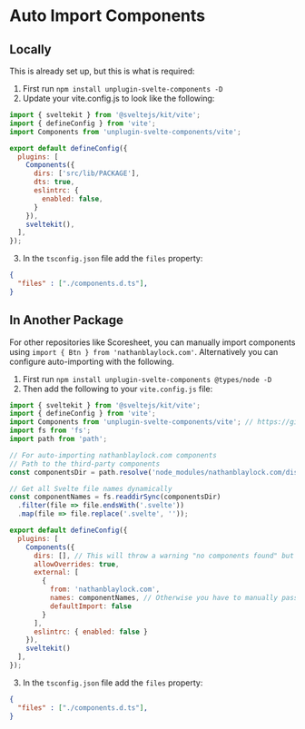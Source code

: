 # Auto Import Components

## Locally

This is already set up, but this is what is required:

1. First run `npm install unplugin-svelte-components -D`
2. Update your vite.config.js to look like the following:

```js
import { sveltekit } from '@sveltejs/kit/vite';
import { defineConfig } from 'vite';
import Components from 'unplugin-svelte-components/vite';

export default defineConfig({
  plugins: [
    Components({
      dirs: ['src/lib/PACKAGE'],
      dts: true,
      eslintrc: {
        enabled: false,
      }
    }),
    sveltekit(),
  ],
});
```

3. In the `tsconfig.json` file add the `files` property:

```json
{
  "files" : ["./components.d.ts"],
}
```

## In Another Package

For other repositories like Scoresheet, you can manually import components using `import { Btn } from 'nathanblaylock.com'`. Alternatively you can configure auto-importing with the following.

1. First run `npm install unplugin-svelte-components @types/node -D`
2. Then add the following to your `vite.config.js` file:

```js
import { sveltekit } from '@sveltejs/kit/vite';
import { defineConfig } from 'vite';
import Components from 'unplugin-svelte-components/vite'; // https://github.com/Mohamed-Kaizen/unplugin-svelte-components
import fs from 'fs';
import path from 'path';

// For auto-importing nathanblaylock.com components
// Path to the third-party components
const componentsDir = path.resolve('node_modules/nathanblaylock.com/dist/');

// Get all Svelte file names dynamically
const componentNames = fs.readdirSync(componentsDir)
  .filter(file => file.endsWith('.svelte'))
  .map(file => file.replace('.svelte', ''));

export default defineConfig({
  plugins: [
    Components({
      dirs: [], // This will throw a warning "no components found" but that is just for local files.
      allowOverrides: true,
      external: [
        {
          from: 'nathanblaylock.com',
          names: componentNames, // Otherwise you have to manually pass in components you want auto-imported.
          defaultImport: false
        }
      ],
      eslintrc: { enabled: false }
    }),
    sveltekit()
  ],
});
```

3. In the `tsconfig.json` file add the `files` property:

```json
{
  "files" : ["./components.d.ts"],
}
```